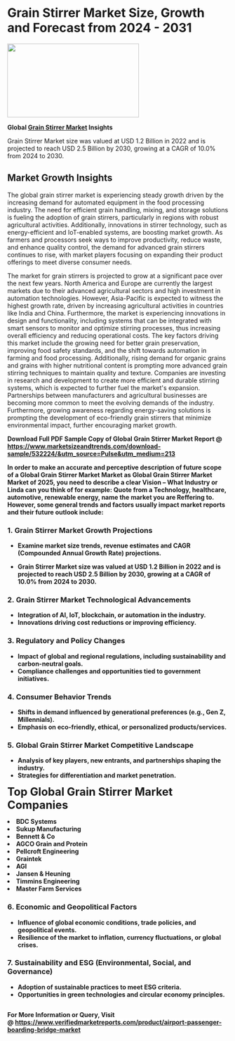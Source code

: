 <H1>Grain Stirrer Market Size, Growth and Forecast from 2024 - 2031</H1><img class="aligncenter size-medium wp-image-584254" src="https://thirdeyenews.in/wp-content/uploads/2024/09/Global-Market-Research-300x168.jpeg" alt="" width="300" height="168" /><p><strong>Global&nbsp;<a href="https://www.marketsizeandtrends.com/download-sample/532224/&amp;utm_source=Pulse&amp;utm_medium=213">Grain Stirrer Market</a> Insights</strong></p><p>Grain Stirrer Market size was valued at USD 1.2 Billion in 2022 and is projected to reach USD 2.5 Billion by 2030, growing at a CAGR of 10.0% from 2024 to 2030.</p><p><h2>Market Growth Insights</h2> <p>The global grain stirrer market is experiencing steady growth driven by the increasing demand for automated equipment in the food processing industry. The need for efficient grain handling, mixing, and storage solutions is fueling the adoption of grain stirrers, particularly in regions with robust agricultural activities. Additionally, innovations in stirrer technology, such as energy-efficient and IoT-enabled systems, are boosting market growth. As farmers and processors seek ways to improve productivity, reduce waste, and enhance quality control, the demand for advanced grain stirrers continues to rise, with market players focusing on expanding their product offerings to meet diverse consumer needs.</p> <p><strong></strong></p> <p>The market for grain stirrers is projected to grow at a significant pace over the next few years. North America and Europe are currently the largest markets due to their advanced agricultural sectors and high investment in automation technologies. However, Asia-Pacific is expected to witness the highest growth rate, driven by increasing agricultural activities in countries like India and China. Furthermore, the market is experiencing innovations in design and functionality, including systems that can be integrated with smart sensors to monitor and optimize stirring processes, thus increasing overall efficiency and reducing operational costs. The key factors driving this market include the growing need for better grain preservation, improving food safety standards, and the shift towards automation in farming and food processing. Additionally, rising demand for organic grains and grains with higher nutritional content is prompting more advanced grain stirring techniques to maintain quality and texture. Companies are investing in research and development to create more efficient and durable stirring systems, which is expected to further fuel the market's expansion. Partnerships between manufacturers and agricultural businesses are becoming more common to meet the evolving demands of the industry. Furthermore, growing awareness regarding energy-saving solutions is prompting the development of eco-friendly grain stirrers that minimize environmental impact, further encouraging market growth. <p><strong></p><p><span class=""><strong>Download Full PDF Sample Copy of Global Grain Stirrer Market Report</strong> @ <a href="https://www.marketsizeandtrends.com/download-sample/532224/&amp;utm_source=Pulse&amp;utm_medium=213" target="_blank">https://www.marketsizeandtrends.com/download-sample/532224/&amp;utm_source=Pulse&amp;utm_medium=213</a></span></p><p>In order to make an accurate and perceptive description of future scope of a Global&nbsp;Grain Stirrer Market Market as Global&nbsp;Grain Stirrer Market Market of 2025, you need to describe a clear Vision &ndash; What Industry or Linda can you think of for example: Quote from a Technology, healthcare, automotive, renewable energy, name the market you are Reffering to. However, some general trends and factors usually impact market reports and their future outlook include:</p><h3>1.&nbsp;<strong>Grain Stirrer Market Growth Projections</strong></h3><ul><li>Examine market size trends, revenue estimates and CAGR (Compounded Annual Growth Rate) projections.</li><li><p>Grain Stirrer Market size was valued at USD 1.2 Billion in 2022 and is projected to reach USD 2.5 Billion by 2030, growing at a CAGR of 10.0% from 2024 to 2030.</p></li></ul><h3>2.&nbsp;<strong>Grain Stirrer Market Technological Advancements</strong></h3><ul><li>Integration of AI, IoT, blockchain, or automation in the industry.</li><li>Innovations driving cost reductions or improving efficiency.</li></ul><h3>3.&nbsp;<strong>Regulatory and Policy Changes</strong></h3><ul><li>Impact of global and regional regulations, including sustainability and carbon-neutral goals.</li><li>Compliance challenges and opportunities tied to government initiatives.</li></ul><h3>4.&nbsp;<strong>Consumer Behavior Trends</strong></h3><ul><li>Shifts in demand influenced by generational preferences (e.g., Gen Z, Millennials).</li><li>Emphasis on eco-friendly, ethical, or personalized products/services.</li></ul><h3>5.&nbsp;<strong>Global Grain Stirrer Market Competitive Landscape</strong></h3><ul><li>Analysis of key players, new entrants, and partnerships shaping the industry.</li><li>Strategies for differentiation and market penetration.</li></ul><p data-pm-slice="1 1 []"><span style="color: inherit; font-family: inherit; font-size: 25px;">Top Global Grain Stirrer Market Companies</span></p><div class="" data-test-id=""><p><li>BDC Systems</li><li> Sukup Manufacturing</li><li> Bennett & Co</li><li> AGCO Grain and Protein</li><li> Pellcroft Engineering</li><li> Graintek</li><li> AGI</li><li> Jansen & Heuning</li><li> Timmins Engineering</li><li> Master Farm Services</li></p></div><h3>6.&nbsp;<strong>Economic and Geopolitical Factors</strong></h3><ul><li>Influence of global economic conditions, trade policies, and geopolitical events.</li><li>Resilience of the market to inflation, currency fluctuations, or global crises.</li></ul><h3>7.&nbsp;<strong>Sustainability and ESG (Environmental, Social, and Governance)</strong></h3><ul><li>Adoption of sustainable practices to meet ESG criteria.</li><li>Opportunities in green technologies and circular economy principles.</li></ul><h2><strong style="font-size: 14px;">For More Information or Query, Visit @&nbsp;</strong><a style="background-color: #ffffff; font-size: 14px;" href="https://www.marketsizeandtrends.com/report/grain-stirrer-market/" target="_blank">https://www.verifiedmarketreports.com/product/airport-passenger-boarding-bridge-market</a></h2>
